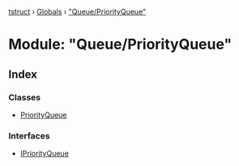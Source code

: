 [tstruct](../README.md) › [Globals](../globals.md) › ["Queue/PriorityQueue"](_queue_priorityqueue_.md)

# Module: "Queue/PriorityQueue"

## Index

### Classes

* [PriorityQueue](../classes/_queue_priorityqueue_.priorityqueue.md)

### Interfaces

* [IPriorityQueue](../interfaces/_queue_priorityqueue_.ipriorityqueue.md)
